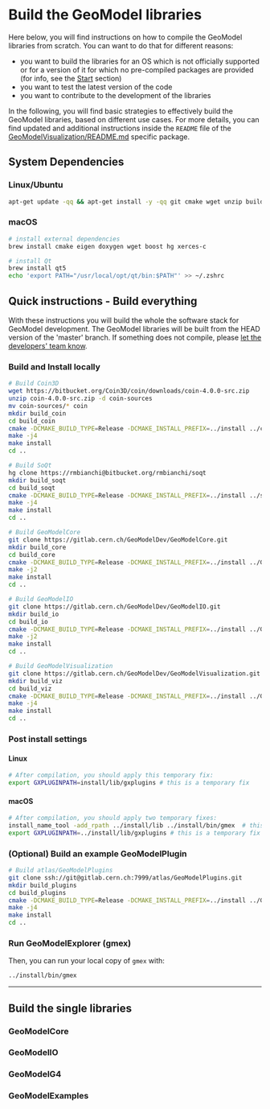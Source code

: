 # Build the GeoModel libraries

Here below, you will find instructions on how to compile the GeoModel libraries from scratch. You can want to do that for different reasons:

- you want to build the libraries for an OS which is not officially supported or for a version of it for which no pre-compiled packages are provided (for info, see the [Start](../start/) section)
- you want to test the latest version of the code
- you want to contribute to the development of the libraries

In the following, you will find basic strategies to effectively build the GeoModel libraries, based on different use cases. For more details, you can find updated and additional instructions inside the `README` file of the [GeoModelVisualization/README.md](https://gitlab.cern.ch/GeoModelDev/GeoModelVisualization/README.md) specific package.

## System Dependencies

### Linux/Ubuntu

```bash
apt-get update -qq && apt-get install -y -qq git cmake wget unzip build-essential freeglut3-dev libboost-all-dev qt5-default mercurial libeigen3-dev libxerces-c-dev
```

### macOS

```bash
# install external dependencies
brew install cmake eigen doxygen wget boost hg xerces-c

# install Qt
brew install qt5
echo 'export PATH="/usr/local/opt/qt/bin:$PATH"' >> ~/.zshrc
```


## Quick instructions - Build everything

With these instructions you will build the whole the software stack for GeoModel development. The GeoModel libraries will be built from the HEAD version of the 'master' branch. If something does not compile, please [let the developers' team know](../contacts.md).


### Build and Install locally

```bash
# Build Coin3D
wget https://bitbucket.org/Coin3D/coin/downloads/coin-4.0.0-src.zip
unzip coin-4.0.0-src.zip -d coin-sources
mv coin-sources/* coin
mkdir build_coin
cd build_coin
cmake -DCMAKE_BUILD_TYPE=Release -DCMAKE_INSTALL_PREFIX=../install ../coin
make -j4
make install
cd ..

# Build SoQt
hg clone https://rmbianchi@bitbucket.org/rmbianchi/soqt
mkdir build_soqt
cd build_soqt
cmake -DCMAKE_BUILD_TYPE=Release -DCMAKE_INSTALL_PREFIX=../install ../soqt
make -j4
make install
cd ..

# Build GeoModelCore
git clone https://gitlab.cern.ch/GeoModelDev/GeoModelCore.git
mkdir build_core
cd build_core
cmake -DCMAKE_BUILD_TYPE=Release -DCMAKE_INSTALL_PREFIX=../install ../GeoModelCore
make -j2
make install
cd ..

# Build GeoModelIO
git clone https://gitlab.cern.ch/GeoModelDev/GeoModelIO.git
mkdir build_io
cd build_io
cmake -DCMAKE_BUILD_TYPE=Release -DCMAKE_INSTALL_PREFIX=../install ../GeoModelIO
make -j2
make install
cd ..

# Build GeoModelVisualization
git clone https://gitlab.cern.ch/GeoModelDev/GeoModelVisualization.git
mkdir build_viz
cd build_viz
cmake -DCMAKE_BUILD_TYPE=Release -DCMAKE_INSTALL_PREFIX=../install ../GeoModelIO
make -j4
make install
cd ..
```
### Post install settings


#### Linux

```bash
# After compilation, you should apply this temporary fix:
export GXPLUGINPATH=install/lib/gxplugins # this is a temporary fix
```

#### macOS

```bash
# After compilation, you should apply two temporary fixes:
install_name_tool -add_rpath ../install/lib ../install/bin/gmex  # this is a temporary fix
export GXPLUGINPATH=../install/lib/gxplugins # this is a temporary fix
```

### (Optional) Build an example GeoModelPlugin

```bash
# Build atlas/GeoModelPlugins
git clone ssh://git@gitlab.cern.ch:7999/atlas/GeoModelPlugins.git
mkdir build_plugins
cd build_plugins
cmake -DCMAKE_BUILD_TYPE=Release -DCMAKE_INSTALL_PREFIX=../install ../GeoModelPlugins
make -j4
make install
cd ..
```

### Run GeoModelExplorer (gmex)

Then, you can run your local copy of `gmex` with:

```bash
../install/bin/gmex
```

----

## Build the single libraries

### GeoModelCore

### GeoModelIO

### GeoModelG4

### GeoModelExamples
